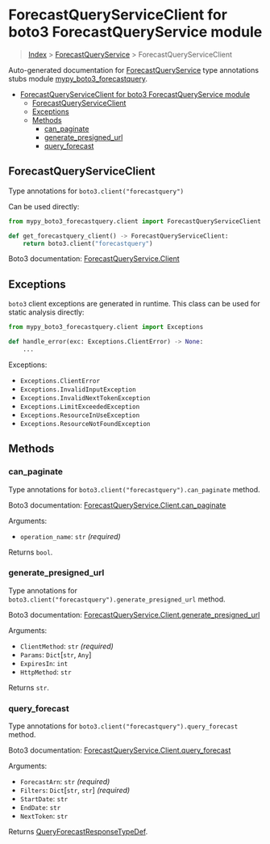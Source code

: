 # ForecastQueryServiceClient for boto3 ForecastQueryService module

> [Index](..) > [ForecastQueryService](.) > ForecastQueryServiceClient

Auto-generated documentation for
[ForecastQueryService](https://boto3.amazonaws.com/v1/documentation/api/1.17.78/reference/services/forecastquery.html#ForecastQueryService)
type annotations stubs module
[mypy_boto3_forecastquery](https://pypi.org/project/mypy-boto3-forecastquery/).

- [ForecastQueryServiceClient for boto3 ForecastQueryService module](#forecastqueryserviceclient-for-boto3-forecastqueryservice-module)
  - [ForecastQueryServiceClient](#forecastqueryserviceclient)
  - [Exceptions](#exceptions)
  - [Methods](#methods)
    - [can_paginate](#can_paginate)
    - [generate_presigned_url](#generate_presigned_url)
    - [query_forecast](#query_forecast)

## ForecastQueryServiceClient

Type annotations for `boto3.client("forecastquery")`

Can be used directly:

```python
from mypy_boto3_forecastquery.client import ForecastQueryServiceClient

def get_forecastquery_client() -> ForecastQueryServiceClient:
    return boto3.client("forecastquery")
```

Boto3 documentation:
[ForecastQueryService.Client](https://boto3.amazonaws.com/v1/documentation/api/1.17.78/reference/services/forecastquery.html#ForecastQueryService.Client)

## Exceptions

`boto3` client exceptions are generated in runtime. This class can be used for
static analysis directly:

```python
from mypy_boto3_forecastquery.client import Exceptions

def handle_error(exc: Exceptions.ClientError) -> None:
    ...
```

Exceptions:

- `Exceptions.ClientError`
- `Exceptions.InvalidInputException`
- `Exceptions.InvalidNextTokenException`
- `Exceptions.LimitExceededException`
- `Exceptions.ResourceInUseException`
- `Exceptions.ResourceNotFoundException`

## Methods

### can_paginate

Type annotations for `boto3.client("forecastquery").can_paginate` method.

Boto3 documentation:
[ForecastQueryService.Client.can_paginate](https://boto3.amazonaws.com/v1/documentation/api/1.17.78/reference/services/forecastquery.html#ForecastQueryService.Client.can_paginate)

Arguments:

- `operation_name`: `str` *(required)*

Returns `bool`.

### generate_presigned_url

Type annotations for `boto3.client("forecastquery").generate_presigned_url`
method.

Boto3 documentation:
[ForecastQueryService.Client.generate_presigned_url](https://boto3.amazonaws.com/v1/documentation/api/1.17.78/reference/services/forecastquery.html#ForecastQueryService.Client.generate_presigned_url)

Arguments:

- `ClientMethod`: `str` *(required)*
- `Params`: `Dict`\[`str`, `Any`\]
- `ExpiresIn`: `int`
- `HttpMethod`: `str`

Returns `str`.

### query_forecast

Type annotations for `boto3.client("forecastquery").query_forecast` method.

Boto3 documentation:
[ForecastQueryService.Client.query_forecast](https://boto3.amazonaws.com/v1/documentation/api/1.17.78/reference/services/forecastquery.html#ForecastQueryService.Client.query_forecast)

Arguments:

- `ForecastArn`: `str` *(required)*
- `Filters`: `Dict`\[`str`, `str`\] *(required)*
- `StartDate`: `str`
- `EndDate`: `str`
- `NextToken`: `str`

Returns
[QueryForecastResponseTypeDef](./type_defs.md#queryforecastresponsetypedef).
